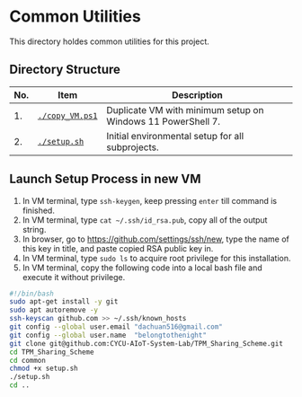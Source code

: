 # Common Utilities

This directory holdes common utilities for this project.

## Directory Structure

| No. | Item                                 | Description                                                 |
| --- | ------------------------------------ | ----------------------------------------------------------- |
| 1.  | [```./copy_VM.ps1```](./copy_VM.ps1) | Duplicate VM with minimum setup on Windows 11 PowerShell 7. |
| 2.  | [```./setup.sh```](./setup.sh)       | Initial environmental setup for all subprojects.            |

## Launch Setup Process in new VM

1. In VM terminal, type ```ssh-keygen```, keep pressing ```enter``` till command is finished.
2. In VM terminal, type ```cat ~/.ssh/id_rsa.pub```, copy all of the output string.
3. In browser, go to <https://github.com/settings/ssh/new>, type the name of this key in title, and paste copied RSA public key in.
4. In VM terminal, type ```sudo ls``` to acquire root privilege for this installation.
5. In VM terminal, copy the following code into a local bash file and execute it without privilege.

```bash
#!/bin/bash
sudo apt-get install -y git
sudo apt autoremove -y
ssh-keyscan github.com >> ~/.ssh/known_hosts
git config --global user.email "dachuan516@gmail.com"
git config --global user.name  "belongtothenight"
git clone git@github.com:CYCU-AIoT-System-Lab/TPM_Sharing_Scheme.git
cd TPM_Sharing_Scheme
cd common
chmod +x setup.sh
./setup.sh
cd ..

```
